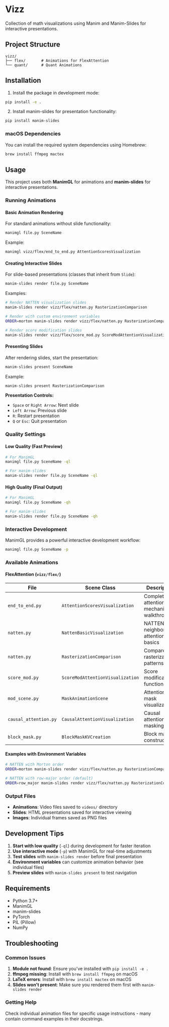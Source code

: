 # Vizz

Collection of math visualizations using Manim and Manim-Slides for interactive presentations.

## Project Structure

```
vizz/
├── flex/       # Animations for FlexAttention
└── quant/      # Quant Animations
```

## Installation

1. Install the package in development mode:
```bash
pip install -e .
```

2. Install manim-slides for presentation functionality:
```bash
pip install manim-slides
```

### macOS Dependencies

You can install the required system dependencies using Homebrew:

```bash
brew install ffmpeg mactex
```

## Usage

This project uses both **ManimGL** for animations and **manim-slides** for interactive presentations.

### Running Animations

#### Basic Animation Rendering

For standard animations without slide functionality:

```bash
manimgl file.py SceneName
```

Example:
```bash
manimgl vizz/flex/end_to_end.py AttentionScoresVisualization
```

#### Creating Interactive Slides

For slide-based presentations (classes that inherit from `Slide`):

```bash
manim-slides render file.py SceneName
```

Examples:
```bash
# Render NATTEN visualization slides
manim-slides render vizz/flex/natten.py RasterizationComparison

# Render with custom environment variables
ORDER=morton manim-slides render vizz/flex/natten.py RasterizationComparison

# Render score modification slides
manim-slides render vizz/flex/score_mod.py ScoreModAttentionVisualization
```

#### Presenting Slides

After rendering slides, start the presentation:

```bash
manim-slides present SceneName
```

Example:
```bash
manim-slides present RasterizationComparison
```

**Presentation Controls:**
- `Space` or `Right Arrow`: Next slide
- `Left Arrow`: Previous slide
- `R`: Restart presentation
- `Q` or `Esc`: Quit presentation

### Quality Settings

#### Low Quality (Fast Preview)
```bash
# For ManimGL
manimgl file.py SceneName -ql

# For manim-slides
manim-slides render file.py SceneName -ql
```

#### High Quality (Final Output)
```bash
# For ManimGL
manimgl file.py SceneName -qh

# For manim-slides
manim-slides render file.py SceneName -qh
```

### Interactive Development

ManimGL provides a powerful interactive development workflow:

```bash
manimgl file.py SceneName -p
```

### Available Animations

#### FlexAttention (`vizz/flex/`)

| File | Scene Class | Description | Type |
|------|-------------|-------------|------|
| `end_to_end.py` | `AttentionScoresVisualization` | Complete attention mechanism walkthrough | Animation |
| `natten.py` | `NattenBasicVisualization` | NATTEN neighborhood attention basics | Slide |
| `natten.py` | `RasterizationComparison` | Compare rasterization patterns | Slide |
| `score_mod.py` | `ScoreModAttentionVisualization` | Score modification functions | Slide |
| `mod_scene.py` | `MaskAnimationScene` | Attention mask visualization | Slide |
| `causal_attention.py` | `CausalAttentionVisualization` | Causal attention masking | Slide |
| `block_mask.py` | `BlockMaskKVCreation` | Block mask construction | Slide |

#### Examples with Environment Variables

```bash
# NATTEN with Morton order
ORDER=morton manim-slides render vizz/flex/natten.py RasterizationComparison

# NATTEN with row-major order (default)
ORDER=row_major manim-slides render vizz/flex/natten.py RasterizationComparison
```

### Output Files

- **Animations**: Video files saved to `videos/` directory
- **Slides**: HTML presentations saved for interactive viewing
- **Images**: Individual frames saved as PNG files

## Development Tips

1. **Start with low quality** (`-ql`) during development for faster iteration
2. **Use interactive mode** (`-p`) with ManimGL for real-time adjustments
3. **Test slides** with `manim-slides render` before final presentation
4. **Environment variables** can customize animation behavior (see individual files)
5. **Preview slides** with `manim-slides present` to test navigation

## Requirements

- Python 3.7+
- ManimGL
- manim-slides
- PyTorch
- PIL (Pillow)
- NumPy

## Troubleshooting

### Common Issues

1. **Module not found**: Ensure you've installed with `pip install -e .`
2. **ffmpeg missing**: Install with `brew install ffmpeg` on macOS
3. **LaTeX errors**: Install with `brew install mactex` on macOS
4. **Slides won't present**: Make sure you rendered them first with `manim-slides render`

### Getting Help

Check individual animation files for specific usage instructions - many contain command examples in their docstrings.
